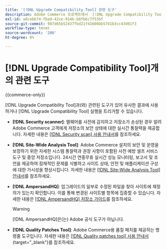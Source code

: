 ```yaml
---
title: '[!DNL Upgrade Compatibility Tool] 관련 도구'
description: Adobe Commerce 프로젝트에서  [!DNL Upgrade Compatibility Tool] 과(와) 관련된 도구에 대해 자세히 알아보세요.
exl-id: a8cebb74-fba9-42ce-914b-b8fb6c7f53bf
source-git-commit: 987d65b52437fbd21f41600bb5741b3cc43d01f3
workflow-type: tm+mt
source-wordcount: '200'
ht-degree: 0%

---
```


# [!DNL Upgrade Compatibility Tool]개의 관련 도구

{{commerce-only}}

[!DNL Upgrade Compatibility Tool]과(와) 관련된 도구가 있어 유사한 결과에 사용하거나 [!DNL Upgrade Compatibility Tool] 실행을 트리거할 수 있습니다.

- **[!DNL Security scanner]**: 맬웨어를 사전에 감지하고 저장소가 손상된 경우 알려 Adobe Commerce 고객에게 저장소의 보안 상태에 대한 실시간 통찰력을 제공합니다. 자세한 내용은 [[!DNL Security scan] 사용 안내서](https://experienceleague.adobe.com/ko/docs/commerce-admin/systems/security/security-scan)를 참조하세요.

- **[!DNL Site-Wide Analysis Tool]**: Adobe Commerce 설치의 보안 및 운영을 보장하기 위한 자세한 시스템 통찰력과 권장 사항이 포함된 사전 예방 셀프 서비스 도구 및 중앙 저장소입니다. 24시간 연중무휴 실시간 성능 모니터링, 보고서 및 조언을 제공하여 잠재적인 문제를 식별하고 사이트 상태, 안전 및 애플리케이션 구성에 대한 가시성을 향상시킵니다. 자세한 내용은 [[!DNL Site-Wide Analysis Tool] 안내서](../../tools/site-wide-analysis-tool/intro.md)를 참조하세요.

- **[!DNL AmpersandHQ]**: 업그레이드의 일부로 수정된 파일을 찾아 사이트에 재정의가 있는지 확인합니다. 이를 통해 변경된 사이트별 항목에 집중할 수 있습니다. 자세한 내용은 [[!DNL AmpersandHQ] 저장소 가이드](https://github.com/AmpersandHQ)를 참조하세요.

  >[!WARNING]
  >
  >[!DNL AmpersandHQ]은(는) Adobe 공식 도구가 아닙니다.

- **[!DNL Quality Patches Tool]**: Adobe Commerce용 품질 패치를 제공하는 명령줄 도구입니다. 자세한 내용은 [[!DNL Quality patches tool] 사용 안내서](https://experienceleague.adobe.com/tools/commerce-quality-patches/index.html?lang=ko){target="_blank"}를 참조하세요.
